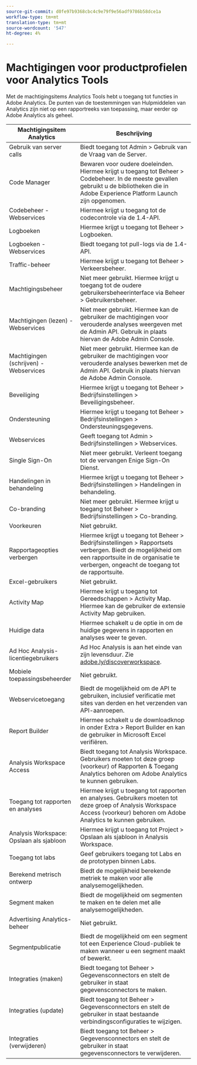 ```yaml
---
source-git-commit: d0fe97b9368cbc4c9e79f9e56adf9786b58dce1a
workflow-type: tm+mt
translation-type: tm+mt
source-wordcount: '547'
ht-degree: 4%

---
```

# Machtigingen voor productprofielen voor Analytics Tools

Met de machtigingsitems Analytics Tools hebt u toegang tot functies in Adobe Analytics. De punten van de toestemmingen van Hulpmiddelen van Analytics zijn niet op een rapportreeks van toepassing, maar eerder op Adobe Analytics als geheel.

| Machtigingsitem Analytics | Beschrijving |
|----|----|
| Gebruik van server calls | Biedt toegang tot Admin > Gebruik van de Vraag van de Server. |
| Code Manager | Bewaren voor oudere doeleinden. Hiermee krijgt u toegang tot Beheer > Codebeheer. In de meeste gevallen gebruikt u de bibliotheken die in Adobe Experience Platform Launch zijn opgenomen. |
| Codebeheer - Webservices | Hiermee krijgt u toegang tot de codecontrole via de 1.4-API. |
| Logboeken | Hiermee krijgt u toegang tot Beheer > Logboeken. |
| Logboeken - Webservices | Biedt toegang tot pull-logs via de 1.4-API. |
| Traffic-beheer | Hiermee krijgt u toegang tot Beheer > Verkeersbeheer. |
| Machtigingsbeheer | Niet meer gebruikt. Hiermee krijgt u toegang tot de oudere gebruikersbeheerinterface via Beheer > Gebruikersbeheer. |
| Machtigingen (lezen) - Webservices | Niet meer gebruikt. Hiermee kan de gebruiker de machtigingen voor verouderde analyses weergeven met de Admin API. Gebruik in plaats hiervan de Adobe Admin Console. |
| Machtigingen (schrijven) - Webservices | Niet meer gebruikt. Hiermee kan de gebruiker de machtigingen voor verouderde analyses bewerken met de Admin API. Gebruik in plaats hiervan de Adobe Admin Console. |
| Beveiliging | Hiermee krijgt u toegang tot Beheer > Bedrijfsinstellingen > Beveiligingsbeheer. |
| Ondersteuning | Hiermee krijgt u toegang tot Beheer > Bedrijfsinstellingen > Ondersteuningsgegevens. |
| Webservices | Geeft toegang tot Admin > Bedrijfsinstellingen > Webservices. |
| Single Sign-On | Niet meer gebruikt. Verleent toegang tot de vervangen Enige Sign-On Dienst. |
| Handelingen in behandeling | Hiermee krijgt u toegang tot Beheer > Bedrijfsinstellingen > Handelingen in behandeling. |
| Co-branding | Niet meer gebruikt. Hiermee krijgt u toegang tot Beheer > Bedrijfsinstellingen > Co-branding. |
| Voorkeuren | Niet gebruikt. |
| Rapportageopties verbergen | Hiermee krijgt u toegang tot Beheer > Bedrijfsinstellingen > Rapportsets verbergen. Biedt de mogelijkheid om een rapportsuite in de organisatie te verbergen, ongeacht de toegang tot de rapportsuite. |
| Excel-gebruikers | Niet gebruikt. |
| Activity Map | Hiermee krijgt u toegang tot Gereedschappen > Activity Map. Hiermee kan de gebruiker de extensie Activity Map gebruiken. |
| Huidige data | Hiermee schakelt u de optie in om de huidige gegevens in rapporten en analyses weer te geven. |
| Ad Hoc Analysis-licentiegebruikers | Ad Hoc Analysis is aan het einde van zijn levensduur. Zie [adobe.ly/discoverworkspace](https://adobe.ly/discoverworkspace). |
| Mobiele toepassingsbeheerder | Niet gebruikt. |
| Webservicetoegang | Biedt de mogelijkheid om de API te gebruiken, inclusief verificatie met sites van derden en het verzenden van API-aanroepen. |
| Report Builder | Hiermee schakelt u de downloadknop in onder Extra > Report Builder en kan de gebruiker in Microsoft Excel verifiëren. |
| Analysis Workspace Access | Biedt toegang tot Analysis Workspace. Gebruikers moeten tot deze groep (voorkeur) of Rapporten &amp; Toegang Analytics behoren om Adobe Analytics te kunnen gebruiken. |
| Toegang tot rapporten en analyses | Hiermee krijgt u toegang tot rapporten en analyses. Gebruikers moeten tot deze groep of Analysis Workspace Access (voorkeur) behoren om Adobe Analytics te kunnen gebruiken. |
| Analysis Workspace: Opslaan als sjabloon | Hiermee krijgt u toegang tot Project > Opslaan als sjabloon in Analysis Workspace. |
| Toegang tot labs | Geef gebruikers toegang tot Labs en de prototypen binnen Labs. |
| Berekend metrisch ontwerp | Biedt de mogelijkheid berekende metriek te maken voor alle analysemogelijkheden. |
| Segment maken | Biedt de mogelijkheid om segmenten te maken en te delen met alle analysemogelijkheden. |
| Advertising Analytics-beheer | Niet gebruikt. |
| Segmentpublicatie | Biedt de mogelijkheid om een segment tot een Experience Cloud-publiek te maken wanneer u een segment maakt of bewerkt. |
| Integraties (maken) | Biedt toegang tot Beheer > Gegevensconnectors en stelt de gebruiker in staat gegevensconnectors te maken. |
| Integraties (update) | Biedt toegang tot Beheer > Gegevensconnectors en stelt de gebruiker in staat bestaande verbindingsconfiguraties te wijzigen. |
| Integraties (verwijderen) | Biedt toegang tot Beheer > Gegevensconnectors en stelt de gebruiker in staat gegevensconnectors te verwijderen. |
